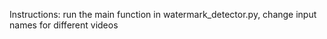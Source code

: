 Instructions:
run the main function in watermark_detector.py, change input names for different videos
